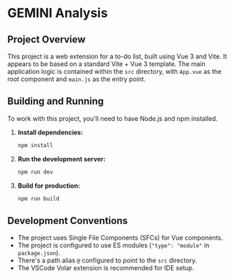 # GEMINI Analysis

## Project Overview

This project is a web extension for a to-do list, built using Vue 3 and Vite. It appears to be based on a standard Vite + Vue 3 template. The main application logic is contained within the `src` directory, with `App.vue` as the root component and `main.js` as the entry point.

## Building and Running

To work with this project, you'll need to have Node.js and npm installed.

1.  **Install dependencies:**
    ```bash
    npm install
    ```

2.  **Run the development server:**
    ```bash
    npm run dev
    ```

3.  **Build for production:**
    ```bash
    npm run build
    ```

## Development Conventions

*   The project uses Single File Components (SFCs) for Vue components.
*   The project is configured to use ES modules (`"type": "module"` in `package.json`).
*   There's a path alias `@` configured to point to the `src` directory.
*   The VSCode Volar extension is recommended for IDE setup.
